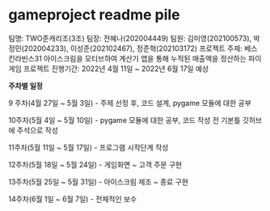 # gameproject readme pile

팀명: TWO준캐리조(3조)
팀장: 전혜나(202004449)
팀원: 김미영(202100573), 박정민(202004233), 이성준(202102467), 정준혁(202103172)
프로젝트 주제: 베스킨라빈스31 아이스크림을 모티브하여 계산기 앱을 통해 누적된 매출액을 정산하는 파이게임
프로젝트 진행기간: 2022년 4월 11일 ~ 2022년 6월 17일 예상


**주차별 일정**

9 주차(4월 27일 ~ 5월 3일)  - 주제 선정 후, 코드 설계, pygame 모듈에 대한 공부

10주차(5월 4일 ~ 5월 10일)  - pygame 모듈에 대한 공부, 코드 작성 전 기본틀 깃허브에 주석으로 작성 

11주차(5월 11일 ~ 5월 17일) -  프로그램 시작단계 작성

12주차(5월 18일 ~ 5월 24일) - 게임화면 ~ 고객 주문 구현

13주차(5월 25일 ~ 5월 31일) - 아이스크림 제조 ~ 종료 구현

14주차(6월  1일 ~ 6월  7일) - 전체적인 보수
